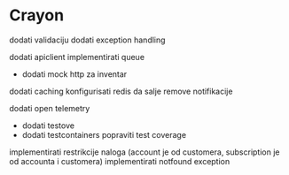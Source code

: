 # Crayon


dodati validaciju
dodati exception handling

dodati apiclient
implementirati queue

* dodati mock http za inventar

dodati caching
konfigurisati redis da salje remove notifikacije

dodati open telemetry

* dodati testove
* dodati testcontainers
popraviti test coverage

implementirati restrikcije naloga (account je od customera, subscription je od accounta i customera)
implementirati notfound exception
